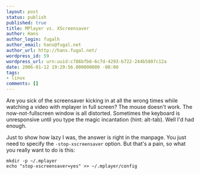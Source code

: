 ```yaml
---
layout: post
status: publish
published: true
title: MPlayer vs. XScreensaver
author: Hans
author_login: fugalh
author_email: hans@fugal.net
author_url: http://hans.fugal.net/
wordpress_id: 59
wordpress_url: urn:uuid:c786bfb6-6c7d-4293-b722-244b5807c12a
date: 2006-01-12 19:29:56.000000000 -08:00
tags:
- linux
comments: []
---
```

<p>Are you sick of the screensaver kicking in at all the wrong times while
watching a video with mplayer in full screen? The mouse doesn't work. The
now-not-fullscreen window is all distorted. Sometimes the keyboard is
unresponsive until you type the magic incantation (hint: alt-tab). Well I'd had
enough.</p>

<p>Just to show how lazy I was, the answer is right in the manpage. You just need
to specify the <code>-stop-xscreensaver</code> option. But that's a pain, so what you
really want to do is this:</p>

<pre><code>mkdir -p ~/.mplayer
echo "stop-xscreensaver=yes" &gt;&gt; ~/.mplayer/config
</code></pre>
